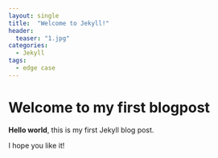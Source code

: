 ```yaml
---
layout: single
title:  "Welcome to Jekyll!"
header:
  teaser: "1.jpg"
categories: 
  - Jekyll
tags:
  - edge case
---
```


# Welcome to my first blogpost

**Hello world**, this is my first Jekyll blog post.

I hope you like it!